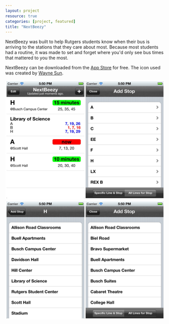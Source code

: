 ```yaml
---
layout: project
resource: true
categories: [project, featured]
title: "NextBeezy"
---
```


NextBeezy was built to help Rutgers students know when their bus is arriving to
the stations that they care about most. Because most students had a routine,
it was made to set and forget where you'd only see bus times that mattered to
you the most.

NextBeezy can be downloaded from the [App Store](http://itunes.apple.com/us/app/nextbeezy-rutgers/id518122298?ls=1&mt=8) for free. The icon used was created by [Wayne Sun](https://www.linkedin.com/in/uusunn).

![screenshot](01.jpg)
![screenshot](02.jpg)